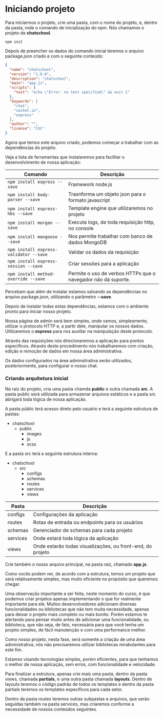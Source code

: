 # Iniciando projeto

Para iniciarmos o projeto, crie uma pasta, com o nome do projeto, e, dentro da pasta, rode o comando de inicialização do npm. Nós chamamos o projeto de **chatschool**.

`npm init`

Depois de preencher os dados do comando inicial teremos o arquivo package.json criado e com o seguinte conteúdo:

```json
{
  "name": "chatschool",
  "version": "1.0.0",
  "description": "chatschool",
  "main": "app.js",
  "scripts": {
    "test": "echo \"Error: no test specified\" && exit 1"
  },
  "keywords": [
    "chat",
    "socket.io",
    "express"
  ],
  "author": "",
  "license": "ISC"
}
```

Agora que temos este arquivo criado, podemos começar a trabalhar com as dependências do projeto.

Veja a lista de ferramentas que instalaremos para facilitar o desenvolvimento de nossa aplicação:

Comando | Descrição
------------- | -------------
`npm install express --save` | Framework node.js
`npm install body-parser --save` | Trasnforma um objeto json para o formato javascript
`npm install express-hbs --save` | Template engine que utilizaremos no projeto
`npm install morgan --save` | Executa logs, de toda requisição http, no console
`npm install mongoose --save` | Nos permite trabalhar com banco de dados MongoDB
`npm install express-validator --save` | Validar os dados da requisição
`npm install express-session --save` | Criar sessões para a aplicação
`npm install method-override --save` | Permite o uso de verbos HTTPs que o navegador não dá suporte.

Percebam que além de instalar estamos salvando as dependências no arquivo package.json, utilizando o parâmetro **--save**.

Depois de instalar todas estas dependências, estamos com o ambiente pronto para iniciar nosso projeto.

Nossa página de admin será bem simples, onde vamos, simplesmente, utilizar o protocolo HTTP e, a partir dele, manipular os nossos dados. Utilizaremos o **express** para nos auxiliar na manipulação deste protocolo.

Através das requisições nós direcionaremos a aplicação para pontos específicos. Através deste procedimento nós trabalharemos com criação, edição e remoção de dados em nossa área administrativa.

Os dados configurados na área adminsitrativa serão utilizados, posteriormente, para configurar o nosso chat.

### Criando arquitetura inicial

Na raiz do projeto, cria uma pasta chamda **public** e outra chamada **src**. A pasta public será utilizada para armazenar arquivos estáticos e a pasta src abrigará toda lógica de nossa aplicação.

A pasta públic terá acesso direto pelo usuário e terá a seguinte estrutura de pastas:

* chatschool
    - public
        - images
        - js
        - scss

E a pasta src terá a seguinte estrutura interna:

* chatschool
    - src
        - configs
        - schemas
        - routes
        - services
        - views

Pasta | Descrição
-------- | -------------
configs | Configurações da aplicação
routes | Rotas de entrada ou endpoints para os usuários
schemas | Gerenciador de schemas para cada projeto
services | Onde estará toda lógica da aplicação
views | Onde estarão todas visualizações, ou front-end, do projeto

Crie também o nosso arquivo principal, na pasta raiz, chamado **app.js**.

Como vocês podem ver, de acordo com a estrutura, temos um projeto que será relativamente simples, mas muito eficiente no propósito que queremos chegar.

Uma observação importante a ser feita, neste momento do curso, é que podemos criar projetos apenas implementando o que for realmente importante para ele. Muitos desenvolvedores adicionam diversas funcionalidades ou bibliotecas que não tem muita necessidade, apenas para deixar o projeto mais completo ou mais bonito. Porém estamos te alertando para pensar muito antes de adicionar uma funcionalidade, ou biblioteca, que não seja, de fato, necessária para que você tenha um projeto simples, de fácil manutenção e com uma performance melhor.

Como nosso projeto, nesta fase, será somente a criação de uma área administrativa, nós não precisaremos utilizar bibliotecas mirabolantes para este fim.

Estamos visando tecnologias simples, porém eficientes, para que tenhamos o melhor de nossa aplicação, sem erros, com funcionalidade e velocidade.

Para finalizar a estrutura, apenas crie mais uma pasta, dentro da pasta views, chamada **partials**, e uma outra pasta chamada **layouts**. Dentro de layouts teremos o código padrão de todos os templates e dentro da pasta partials teremos os templates específicos para cada setor.

Dentro da pasta routes teremos outras subpastas e arquivos, que serão seguidas também na pasta services, mas criaremos conforme a necessidade de nossos conteúdos seguintes.